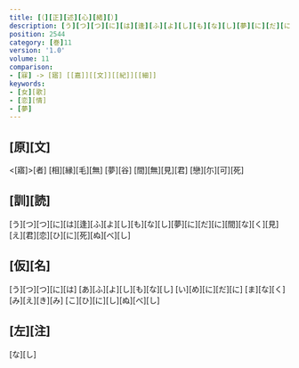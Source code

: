 ```yaml
---
title: [（][正][述][心][緒][）]
description: [う][つ][つ][に][は][逢][ふ][よ][し][も][な][し][夢][に][だ][に][間][な][く][見][え][君][恋][ひ][に][死][ぬ][べ][し]
position: 2544
category: [巻]11
version: '1.0'
volume: 11
comparison:
- [寐] -> [寤] [[嘉]][[文]][[紀]][[細]]
keywords:
- [女][歌]
- [恋][情]
- [夢]
---
```


## [原][文]

<[寤]>[者] [相][縁][毛][無] [夢][谷] [間][無][見][君] [戀][尓][可][死]

## [訓][読]

[う][つ][つ][に][は][逢][ふ][よ][し][も][な][し][夢][に][だ][に][間][な][く][見][え][君][恋][ひ][に][死][ぬ][べ][し]

## [仮][名]

[う][つ][つ][に][は] [あ][ふ][よ][し][も][な][し] [い][め][に][だ][に] [ま][な][く][み][え][き][み] [こ][ひ][に][し][ぬ][べ][し]

## [左][注]

[な][し]
